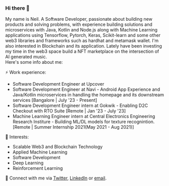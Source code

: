 ### Hi there 👋

My name is Neil.
A Software Developer, passionate about building new products and solving problems, with experience building solutions and microservices with Java, Kotlin and Node.js along with Machine Learning applications using Tensorflow, Pytorch, Keras, Scikit-learn and some other web3 libraries and frameworks such as hardhat and metamask wallet. I'm also interested in Blockchain and its application. Lately have been investing my time in the web3 space build a NFT marketplace on the intersection of AI generated music.  
Here's some info about me:<br>

⚡ Work experience: <br>
- Software Development Engineer at Upcover
- Software Development Engineer at Navi - Android App Experience and Java/Kotlin microservices in handling the homepage and its downstream services [Bangalore | July '23 - Present]
- Software Development Engineer intern at Gokwik - Enabling D2C Checkout with RTO Suite [Remote | Jan '23 - July '23]
- Machine Learning Engineer intern at Central Electronics Engineering Research Institure - Building ML/DL models for texture recognintion. [Remote | Summer Internship 2021(May 2021 - Aug 2021)]

🌱 Interests:
<!-- - Web development. -->
- Scalable Web3 and Blockchain Technology
- Applied Machine Learning
- Software Development
- Deep Learning
- Reinforcement Learning

💬 Connect with me via [Twitter](https://twitter.com/NeilMehta31), [LinkedIn](https://www.linkedin.com/in/neil-mehta31/) or [email](mailto:neil.pmehta@gmail.com).

<!-- [![Top Langs](https://github-readme-stats.vercel.app/api/top-langs/?username=neilmehta31&layout=compact&hide=tex)](https://github.com/anuraghazra/github-readme-stats) -->

<!--
**neilmehta31/neilmehta31** is a ✨ _special_ ✨ repository because its `README.md` (this file) appears on your GitHub profile.

Here are some ideas to get you started:

- 🔭 I’m currently working on ...
- 🌱 I’m currently learning ...
- 👯 I’m looking to collaborate on ...
- 🤔 I’m looking for help with ...
- 💬 Ask me about ...
- 📫 How to reach me: ...
- 😄 Pronouns: ...
- ⚡ Fun fact: ...
-->
